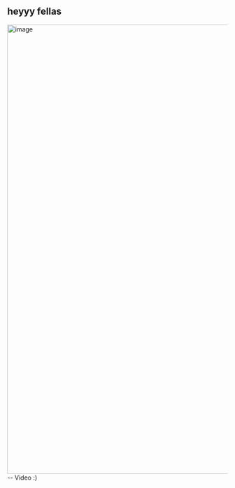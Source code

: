 heyyy fellas 
--
<img width="1732" height="1028" alt="image" src="https://github.com/user-attachments/assets/e4537840-dff8-419c-9b19-b874a9823d49" />
--
Video :)
